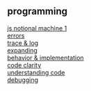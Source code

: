 ## programming

[js notional machine 1]()   
[errors]()  
[trace & log](https://github.com/colevandersWands/trace-and-log)   
[expanding](https://github.com/colevandersWands/expanding)  
[behavior & implementation](https://github.com/colevandersWands/behavior-and-implementation)  
[code clarity](https://github.com/colevandersWands/code-clarity)  
[understanding code]()  
[debugging](https://github.com/colevandersWands/debugging)
